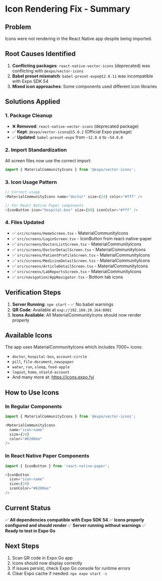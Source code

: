 # Icon Rendering Fix - Summary

## Problem
Icons were not rendering in the React Native app despite being imported.

## Root Causes Identified
1. **Conflicting packages**: `react-native-vector-icons` (deprecated) was conflicting with `@expo/vector-icons`
2. **Babel preset mismatch**: `babel-preset-expo@12.0.11` was incompatible with Expo SDK 54
3. **Mixed icon approaches**: Some components used different icon libraries

## Solutions Applied

### 1. Package Cleanup
- ❌ **Removed**: `react-native-vector-icons` (deprecated package)
- ✅ **Kept**: `@expo/vector-icons@15.0.2` (Official Expo package)
- ✅ **Updated**: `babel-preset-expo` from `~12.0.6` to `~54.0.0`

### 2. Import Standardization
All screen files now use the correct import:
```typescript
import { MaterialCommunityIcons } from '@expo/vector-icons';
```

### 3. Icon Usage Pattern
```typescript
// Correct usage
<MaterialCommunityIcons name="doctor" size={24} color="#fff" />

// For React Native Paper components
<IconButton icon="hospital-box" size={60} iconColor="#fff" />
```

### 4. Files Updated
- ✅ `src/screens/HomeScreen.tsx` - MaterialCommunityIcons
- ✅ `src/screens/LoginScreen.tsx` - IconButton from react-native-paper
- ✅ `src/screens/DoctorListScreen.tsx` - MaterialCommunityIcons
- ✅ `src/screens/DoctorDetailScreen.tsx` - MaterialCommunityIcons
- ✅ `src/screens/PatientProfileScreen.tsx` - MaterialCommunityIcons
- ✅ `src/screens/MedicineDetailScreen.tsx` - MaterialCommunityIcons
- ✅ `src/screens/ArticleDetailScreen.tsx` - MaterialCommunityIcons
- ✅ `src/screens/LabReportsScreen.tsx` - MaterialCommunityIcons
- ✅ `src/navigation/AppNavigator.tsx` - Bottom tab icons

## Verification Steps

1. **Server Running**: `npm start` - ✅ No babel warnings
2. **QR Code**: Available at `exp://192.168.29.164:8081`
3. **Icons Available**: All MaterialCommunityIcons should now render properly

## Available Icons
The app uses MaterialCommunityIcons which includes 7000+ icons:
- `doctor`, `hospital-box`, `account-circle`
- `pill`, `file-document`, `newspaper`
- `water`, `run`, `sleep`, `food-apple`
- `logout`, `home`, `shield-account`
- And many more at: https://icons.expo.fyi

## How to Use Icons

### In Regular Components
```typescript
import { MaterialCommunityIcons } from '@expo/vector-icons';

<MaterialCommunityIcons 
  name="icon-name" 
  size={24} 
  color="#6200ee" 
/>
```

### In React Native Paper Components
```typescript
import { IconButton } from 'react-native-paper';

<IconButton 
  icon="icon-name" 
  size={24} 
  iconColor="#6200ee" 
/>
```

## Current Status
✅ **All dependencies compatible with Expo SDK 54**
✅ **Icons properly configured and should render**
✅ **Server running without warnings**
✅ **Ready to test in Expo Go**

## Next Steps
1. Scan QR code in Expo Go app
2. Icons should now display correctly
3. If issues persist, check Expo Go console for runtime errors
4. Clear Expo cache if needed: `npx expo start -c`
